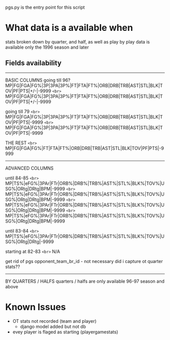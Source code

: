 pgs.py is the entry point for this script

# What data is a available when

stats broken down by quarter, and half, as well as play by play data is available only the 1996 season and later

## Fields availability

---

BASIC COLUMNS
going till 96?
MP|FG|FGA|FG%|3P|3PA|3P%|FT|FTA|FT%|ORB|DRB|TRB|AST|STL|BLK|TOV|PF|PTS|+/-|-9999 `<br>`
MP|FG|FGA|FG%|3P|3PA|3P%|FT|FTA|FT%|ORB|DRB|TRB|AST|STL|BLK|TOV|PF|PTS|+/-|-9999

going till 79 `<br>`
MP|FG|FGA|FG%|3P|3PA|3P%|FT|FTA|FT%|ORB|DRB|TRB|AST|STL|BLK|TOV|PF|PTS|-9999 `<br>`
MP|FG|FGA|FG%|3P|3PA|3P%|FT|FTA|FT%|ORB|DRB|TRB|AST|STL|BLK|TOV|PF|PTS|-9999

THE REST `<br>`
MP|FG|FGA|FG%|FT|FTA|FT%|ORB|DRB|TRB|AST|STL|BLK|TOV|PF|PTS|-9999

---

ADVANCED COLUMNS

until 84-85 `<br>`
MP|TS%|eFG%|3PAr|FTr|ORB%|DRB%|TRB%|AST%|STL%|BLK%|TOV%|USG%|ORtg|DRtg|BPM|-9999 `<br>`
MP|TS%|eFG%|3PAr|FTr|ORB%|DRB%|TRB%|AST%|STL%|BLK%|TOV%|USG%|ORtg|DRtg|BPM|-9999 `<br>`
MP|TS%|eFG%|3PAr|FTr|ORB%|DRB%|TRB%|AST%|STL%|BLK%|TOV%|USG%|ORtg|DRtg|BPM|-9999 `<br>`
MP|TS%|eFG%|3PAr|FTr|ORB%|DRB%|TRB%|AST%|STL%|BLK%|TOV%|USG%|ORtg|DRtg|BPM|-9999

until 83-84 `<br>`
MP|TS%|eFG%|3PAr|FTr|ORB%|DRB%|TRB%|AST%|STL%|BLK%|TOV%|USG%|ORtg|DRtg|-9999

starting at 82-83 `<br>`
N/A

get rid of pgs opponent_team_br_id - not necessary
did i capture ot quarter stats??

---

BY QUARTERS / HALFS
quarters / halfs are only available 96-97 season and above

# Known Issues

- OT stats not recorded (team and player)
  - django model added but not db
- evey player is flaged as starting (playergamestats)
